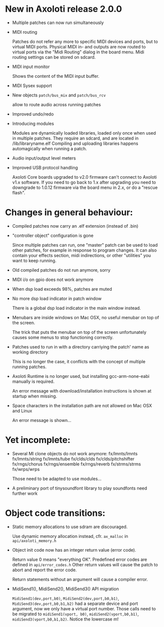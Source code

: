 # New in Axoloti release 2.0.0

* Multiple patches can now run simultaneously

* MIDI routing

  Patches do not refer any more to specific MIDI devices and ports, but to virtual MIDI ports.
  Physical MIDI in- and outputs are now routed to virtual ports via the "Midi Routing" dialog in the
  board menu. 
  Midi routing settings can be stored on sdcard.
  
* MIDI input monitor

  Shows the content of the MIDI input buffer. 

* MIDI Sysex support

* New objects `patch/bus_mix` and `patch/bus_rcv`

  allow to route audio across running patches

* Improved undo/redo

* Introducing modules

  Modules are dynamically loaded libraries, loaded only once when used in multiple patches.
  They require an sdcard, and are located in /lib/libraryname.elf
  Compiling and uploading libraries happens automagically when running a patch.

* Audio input/output level meters

* Improved USB protocol handling

  Axoloti Core boards upgraded to v2.0 firmware can't connect to Axoloti v1.x software. 
  If you need to go back to 1.x after upgrading you need to downgrade to 1.0.12 firmware via the 
  board menu in 2.x, or do a "rescue flash".

# Changes in general behaviour:

* Compiled patches now carry an .elf extension (instead of .bin)

* "controller object" configuration is gone

  Since multiple patches can run, one "master" patch can be used to load other patches, for example in
  response to program changes. It can also contain your effects section, midi indirections, or other
  "utilities" you want to keep running.

* Old compiled patches do not run anymore, sorry

* MIDI i/o on gpio does not work anymore

* When dsp load exceeds 98%, patches are muted

* No more dsp load indicator in patch window

  There is a global dsp load indicator in the main window instead.

* Menubars are inside windows on Mac OSX, no useful menubar on top of the screen.
 
  The trick that puts the menubar on top of the screen unfortunately causes some menus to stop functioning correctly.

* Patches used to run in with a directory carriying the patch' name as working directory

  This is no longer the case, it conflicts with the concept of multiple running patches.

* Axoloti Runtime is no longer used, but installing gcc-arm-none-eabi manually is required.

  An error message with download/installation instructions is shown at startup when missing.

* Space characters in the installation path are not allowed on Mac OSX and Linux

  An error message is shown...

# Yet incomplete:

* Several MI clone objects do not work anymore:
	fx/lmnts/lmnts
	fx/lmnts/string
	fx/lmnts/tube
	fx/clds/clds
	fx/clds/pitchshifter
	fx/rngs/chorus
	fx/rngs/ensemble
	fx/rngs/reverb
	fx/strms/strms
	fx/wrps/wrps
	
  Those need to be adapted to use modules...

* A preliminary port of tinysoundfont library to play soundfonts need further work


# Object code transitions:

* Static memory allocations to use sdram are discouraged.

  Use dynamic memory allocation instead, cfr. `ax_malloc` in `api/axoloti_memory.h`
	
* Object init code now has an integer return value (error code).

  Return value 0 means "everything OK". Predefined error codes are defined in `api/error_codes.h`
  Other return values will cause the patch to abort and report the error code.
  
  Return statements without an argument will cause a compiler error.
  
* MidiSend1(), MidiSend2(), MidiSend3() API migration

  `MidiSend1(dev,port,b0)`, `MidiSend2(dev,port,b0,b1)`, `MidiSend3(dev,port,b0,b1,b2)` had a separate device
  and port argument, now we only have a virtual port number.
  Those calls need to be migrated to `midiSend1(vport, b0)`, `midiSend2(vport,b0,b1)`,
  `midiSend3(vport,b0,b1,b2)`.
  Notice the lowercase m!

